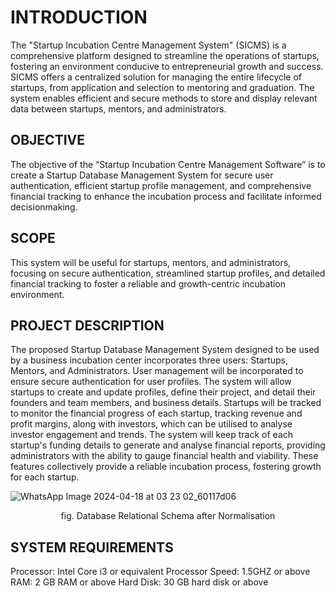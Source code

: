 # INTRODUCTION
The "Startup Incubation Centre Management System" (SICMS) is a comprehensive platform designed to streamline the operations of startups, fostering an environment conducive to entrepreneurial growth and success. SICMS offers a centralized solution for managing the entire lifecycle of startups, from application and selection to mentoring and graduation. The system enables efficient and secure methods to store and display relevant data between startups, mentors, and administrators. 

## OBJECTIVE
The objective of the “Startup Incubation Centre Management Software” is to create a Startup Database Management System for secure user authentication, efficient startup profile management, and comprehensive financial tracking to enhance the incubation process and facilitate informed decisionmaking.

## SCOPE
This system will be useful for startups, mentors, and administrators, focusing on secure authentication, streamlined startup profiles, and detailed financial tracking to foster a reliable and growth-centric incubation environment.

## PROJECT DESCRIPTION
The proposed Startup Database Management System designed to be used by a business incubation center incorporates three users: Startups, Mentors, and Administrators. User management will be incorporated to ensure secure authentication for user profiles. The system will allow startups to create and update profiles, define their project, and detail their founders and team members, and business details. Startups will be tracked to monitor the financial progress of each startup, tracking revenue and profit margins, along with investors, which can be utilised to analyse investor engagement and trends. The system will keep track of each startup's funding details to generate and analyse financial reports, providing administrators with the ability to gauge financial health and viability. These features collectively provide a reliable incubation process, fostering growth for each startup.

![WhatsApp Image 2024-04-18 at 03 23 02_60117d06](https://github.com/sav-1305/SIC-MS_DBMS-LAB-PROJECT/assets/115809311/9799a5d2-ff79-4f8f-a3a7-432593684c92)
<p align=center> fig. Database Relational Schema after Normalisation </p>

## SYSTEM REQUIREMENTS
Processor: Intel Core i3 or equivalent
Processor Speed: 1.5GHZ or above
RAM: 2 GB RAM or above
Hard Disk: 30 GB hard disk or above



